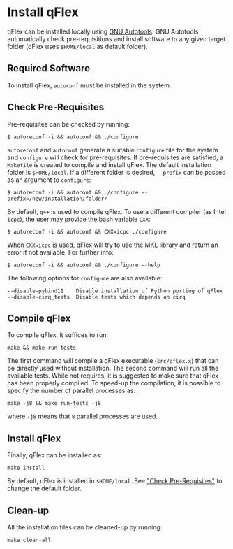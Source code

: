 # Install qFlex

qFlex can be installed locally using [GNU Autotools](https://www.gnu.org/software/automake/faq/autotools-faq.html). 
GNU Autotools automatically check pre-requisitions and install software to any
given target folder (qFlex uses `$HOME/local` as default folder).

## Required Software

To install qFlex, `autoconf` must be installed in the system.

## Check Pre-Requisites 

Pre-requisites can be checked by running:
```
$ autoreconf -i && autoconf && ./configure
```
`autoreconf` and `autoconf` generate a suitable `configure` file for the system and `configure`
will check for pre-requisites. If pre-requisites are satisfied, a `Makefile` is
created to compile and install qFlex. The default installation folder is
`$HOME/local`. If a different folder is desired, `--prefix` can be passed as an
argument to `configure`:
```
$ autoreconf -i && autoconf && ./configure --prefix=/new/installation/folder/
```
By default, `g++` is used to compile qFlex. To use a different compiler (as
Intel `icpc`), the user may provide the bash variable `CXX`:
```
$ autoreconf -i && autoconf && CXX=icpc ./configure
```
When `CXX=icpc` is used, qFlex will try to use the MKL library and return an
error if not available. For further info:
```
$ autoreconf -i && autoconf && ./configure --help
```

The following options for `configure` are also available:
```
--disable-pybind11    Disable installation of Python porting of qFlex
--disable-cirq_tests  Disable tests which depends on cirq
```

## Compile qFlex

To compile qFlex, it suffices to run:
```
make && make run-tests
```
The first command will compile a qFlex executable (`src/qflex.x`) that can be
directly used without installation. The second command will run all the
available tests. While not requires, it is suggested to make sure that qFlex has
been properly compiled. To speed-up the compilation, it is possible to specify
the number of parallel processes as:
```
make -j8 && make run-tests -j8
```
where `-j8` means that `8` parallel processes are used.

## Install qFlex

Finally, qFlex can be installed as:
```
make install
```
By default, qFlex is installed in `$HOME/local`. See
["Check Pre-Requisites"](#check-pre-requisites) to change the default folder.

## Clean-up

All the installation files can be cleaned-up by running:
```
make clean-all
```
